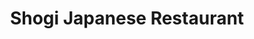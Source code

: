 ---
layout: place
title: "Shogi Japanese Restaurant"
permalink: /new-york/westbury/shogi-japanese-restaurant.html
stateAbbr: NY
stateName: New York
cityName: Westbury
seo:
  name: "Shogi Japanese Restaurant"
  type: Restaurant
  links: null
description: "Looking for sushi in Westbury, New York? Check out Shogi Japanese Restaurant for a delightful Japanese dining experience. Enjoy a variety of sushi and other ..."
place_id: ChIJrWRo1UWHwokReEQaRCE4aQk
photos:
  - name: >-
      places/ChIJrWRo1UWHwokReEQaRCE4aQk/photos/AeeoHcKXT_EIQsGWjrBuBTKr9xKUNtjUWnsezmX8QEgptjrTYPXfMW4t-ZoHbTFQ1qOFGnQtQPmmGCZWQuabROBKYpreydzQyx1kDJPZqibXXe9IGpLLGvvVlg4cHAXc0DKTJMZ3oF4hzGLrikRsXkkF3rcMGtPFqq4KnxDe5agoMe73BOgO-3PBSdcyCPdYUYzTWAHM6QS3FzlHzJHcDplhL4LEsAF0TsFWj6gosEkqzV-00FsfYJQr8AiDCC2mlBFbBuW2dtb0e5ua4y6eUOP9pguLpeYvk9vYjXvs-nCdhJTTSXJH-EUb3LjphNSScWxn7R97DSC6zDwoQ3Erweq9hBipiIIewrogx_9b2qrSQhOv3VghIq1astxWI1BJKdQJZWNQsmCgCrpdOJLKB5kXdeiNg5BCD7SE2XOVyN4whhY4gA
    widthPx: 4032
    heightPx: 3024
    authorAttributions:
      - displayName: Justin Bayoneto
        uri: https://maps.google.com/maps/contrib/116482735745124687459
        photoUri: >-
          https://lh3.googleusercontent.com/a/ACg8ocLXn_jogK5l2zIQE97-5Ekev-6Wa7KHxUjSFG0cx27azn1DaBGk=s100-p-k-no-mo
    flagContentUri: >-
      https://www.google.com/local/imagery/report/?cb_client=maps_api_places.places_api&image_key=!1e10!2sCIHM0ogKEICAgIC02a_hWQ&hl=en-US
    googleMapsUri: >-
      https://www.google.com/maps/place//data=!3m4!1e2!3m2!1sCIHM0ogKEICAgIC02a_hWQ!2e10!4m2!3m1!1s0x89c28745d56864ad:0x9693821441a4478
  - name: >-
      places/ChIJrWRo1UWHwokReEQaRCE4aQk/photos/AeeoHcJhsrHVvhIlhitrLgKDwy6GMpVeVfkhLvco3__FBpgENJbKHZFWsPzK6Jn5BFxdn3ckH8Szla0U_HMXUwqgt-fCuXqa5-x1292-AJkru96AMVerijeDN5MLy8YyXf6BVbiIIdsaqtfHGTxHpz5LmLa9FSrpW_q1hhsGGg7-Hc3M0Phr_QK0sCxyWK9kWMjoH_HdELhiRjncNujW5YgfD1TpFWZse3Cj2fhUgpJUFmEPnuL5I43iUwdmdZYozTkQusnrwx4u3SAfSct81FB_FD8xMdwQ4H9OtQgNlcSjdRKu74FrEtw2lPfzsMjbHKYCIv3AbdLD53PE1rhFPKTUtyerUrS7I-ejZ7mbY-uQgZmFxbj-Yp-K9otSPqNVi6KEBP9nQo54wkPPWCqfgqVccz_uzsfqntymsuVh9lcwR4ZaHA
    widthPx: 3024
    heightPx: 4032
    authorAttributions:
      - displayName: Justin Bayoneto
        uri: https://maps.google.com/maps/contrib/116482735745124687459
        photoUri: >-
          https://lh3.googleusercontent.com/a/ACg8ocLXn_jogK5l2zIQE97-5Ekev-6Wa7KHxUjSFG0cx27azn1DaBGk=s100-p-k-no-mo
    flagContentUri: >-
      https://www.google.com/local/imagery/report/?cb_client=maps_api_places.places_api&image_key=!1e10!2sCIHM0ogKEICAgIC02a_BfQ&hl=en-US
    googleMapsUri: >-
      https://www.google.com/maps/place//data=!3m4!1e2!3m2!1sCIHM0ogKEICAgIC02a_BfQ!2e10!4m2!3m1!1s0x89c28745d56864ad:0x9693821441a4478
  - name: >-
      places/ChIJrWRo1UWHwokReEQaRCE4aQk/photos/AeeoHcLJPwIMQntJ-zoi5Qm8kMoATmGHqSuK6voBWLibm_J7rmhsbbSzD44CK6ylZSvBHYv6EFiwcRVwxo3JNipxcgQs5_Fgool7cvmtBUk_SXZD4KCOAZEbqZuLvjoYsyr2mM_fHDXyM2wbxFWM75OYQNWNB6XDMbbgx5c6IPdvMjzYZEze2IEF0ZpxjWA_RP2PEOOAFhIhLfHGL3Z2hfD8SkhQ6FVrXMgGfDNwUwt3OsesBzclsGIc-J1zwo3shRx6kbcTu9BS9suGPwpPGaC_0hwUBZXAn3uJn8FS8eeaYC_215m2o9vxDX3H9w-WeQFstHc5tXDd-aRNVqucdmGcwnLjqwTrD2i1NoN17qeMnyyPhMy0orLOuSd2XRAEUpdIZWQtRqG0kzgplb_fA2rFv5OnFQAyXP5cA12OWwqxz8NL3g
    widthPx: 3072
    heightPx: 4080
    authorAttributions:
      - displayName: Dexter Chiu
        uri: https://maps.google.com/maps/contrib/100588939993866591700
        photoUri: >-
          https://lh3.googleusercontent.com/a-/ALV-UjWq-EB-h2lH2HgeM3vNZhA2FVwpp-4xD4s2DiF3_dN0w4osK1vn=s100-p-k-no-mo
    flagContentUri: >-
      https://www.google.com/local/imagery/report/?cb_client=maps_api_places.places_api&image_key=!1e10!2sCIHM0ogKEICAgIDD0_KAeg&hl=en-US
    googleMapsUri: >-
      https://www.google.com/maps/place//data=!3m4!1e2!3m2!1sCIHM0ogKEICAgIDD0_KAeg!2e10!4m2!3m1!1s0x89c28745d56864ad:0x9693821441a4478
  - name: >-
      places/ChIJrWRo1UWHwokReEQaRCE4aQk/photos/AeeoHcIbHLNWfIlT_3btOhAylRbuFFIKC1YHiK8mFrnkqelEZVDTV4_7I4T6slG9rmLutu3COE9SikFTSThksgTJ_lWTw3aHbdxV2kxz-OYaQfDxLugkAP8_RyM_z5RRMS65veUaiuhjycOPXTO-0SrgrTHTZKY7KIOnCK0LCEj5KZtx7LU4681oLJACPgeI_ZZqpP3vGK-a9Pu99g5uJRjOwQx6f-FbiUrgdpfiEYLDKIT_7zMKlrmfNdVA2whCxwWsdJUCh-SpyEhpO-LDpThfMUZwXR2cX3GMopltZyjvw9iQFeKImuLd3t9nlpOqj5cTCIFHEOQeO2eiYzuVWhU73wOew8L-0bugHQLbJ16XfZX3yL4KcKoZWz572FoK_35fsq0Zu_M6QOe72cBHiCtCJRs5TA8JmkDAMgV5tjAX8Q2odw4y
    widthPx: 3072
    heightPx: 4080
    authorAttributions:
      - displayName: Dexter Chiu
        uri: https://maps.google.com/maps/contrib/100588939993866591700
        photoUri: >-
          https://lh3.googleusercontent.com/a-/ALV-UjWq-EB-h2lH2HgeM3vNZhA2FVwpp-4xD4s2DiF3_dN0w4osK1vn=s100-p-k-no-mo
    flagContentUri: >-
      https://www.google.com/local/imagery/report/?cb_client=maps_api_places.places_api&image_key=!1e10!2sCIHM0ogKEICAgIDD0_KQowE&hl=en-US
    googleMapsUri: >-
      https://www.google.com/maps/place//data=!3m4!1e2!3m2!1sCIHM0ogKEICAgIDD0_KQowE!2e10!4m2!3m1!1s0x89c28745d56864ad:0x9693821441a4478
  - name: >-
      places/ChIJrWRo1UWHwokReEQaRCE4aQk/photos/AeeoHcIFryYjunVBGP5_Dyl9g4Rilepjhpze7aNAJM96RamUTTjZtOh9Z3Xgmj1W0ymBDU_tWo7JR5tGj07C1dapG0cnNdWq2d3WtnoI_Qx0j7jTeeKhPLdtPLDZvq_a7eDyVpV3HwKk2jpNPZ9MCGeHdCKRNZEfBkVeItC5MP9njLEOaa69ZHMrOsKWI3pSaOp8NkAZ10Pl3u6CcBCYEza3vetR2GZY--Vd-vqiEgH2FkRXByaA-Yia793kz6mVLO_7dRoIrinYBDRc3ZqkXicojW3rBdqKTsmwgCWAMxxGhddecarQZrKX9XyGxZBXZUwOlgvc-bcHtzwUuaFoGpoe4nOsKKj1NzoJSjjzBvVeYMJrxao3BF9sgoFHSGcGRLHOdbUbGe0Vr-3WsL7PCAPggOJA7z7pBhpZLRitkutl5Co5AkRE
    widthPx: 3024
    heightPx: 4032
    authorAttributions:
      - displayName: Justin Bayoneto
        uri: https://maps.google.com/maps/contrib/116482735745124687459
        photoUri: >-
          https://lh3.googleusercontent.com/a/ACg8ocLXn_jogK5l2zIQE97-5Ekev-6Wa7KHxUjSFG0cx27azn1DaBGk=s100-p-k-no-mo
    flagContentUri: >-
      https://www.google.com/local/imagery/report/?cb_client=maps_api_places.places_api&image_key=!1e10!2sCIHM0ogKEICAgIC02a-J8QE&hl=en-US
    googleMapsUri: >-
      https://www.google.com/maps/place//data=!3m4!1e2!3m2!1sCIHM0ogKEICAgIC02a-J8QE!2e10!4m2!3m1!1s0x89c28745d56864ad:0x9693821441a4478
  - name: >-
      places/ChIJrWRo1UWHwokReEQaRCE4aQk/photos/AeeoHcLfwlnSEDhVDHOiZKImnp74DvEfZLNA319NZMF1aCbvwEPeXaLVVvwM9bkplaC6awFRPtQ1QLop-OtolXVK2apcC2gSEGEDIR9DBQiX3zqsqW6aB6wCgtZ6Qj9cqvOl6HTfi2Ijxj5i6KcXrPRzpF-kbdKiB3gNHLj8ciAJyxZr4VlsOTCgN4AhY4BMdIrV3KhgdekzSYcufwJdKsYJlJQbYEey0e23Fc4t0-XEMezXjvg3VrE_aB9BCJDoEkdvF_peek74GGOmqzqw_hbm3Z4KkEHbWfGDBJVU-Mc_Vb0clcSGupYVak2a_Kh-8hTVpNGme6wcxI_3o4h-KdltFKzvYsWV-VK9F6Jr0FK4CUNgQNn5ixfb6eYKKLiUJud9NXelHpKSb5cZqaN8wrlmMOb5y8SdKG_njmZDlzke2d7guHFD
    widthPx: 3072
    heightPx: 4080
    authorAttributions:
      - displayName: Dexter Chiu
        uri: https://maps.google.com/maps/contrib/100588939993866591700
        photoUri: >-
          https://lh3.googleusercontent.com/a-/ALV-UjWq-EB-h2lH2HgeM3vNZhA2FVwpp-4xD4s2DiF3_dN0w4osK1vn=s100-p-k-no-mo
    flagContentUri: >-
      https://www.google.com/local/imagery/report/?cb_client=maps_api_places.places_api&image_key=!1e10!2sCIHM0ogKEICAgIDD0_LwrgE&hl=en-US
    googleMapsUri: >-
      https://www.google.com/maps/place//data=!3m4!1e2!3m2!1sCIHM0ogKEICAgIDD0_LwrgE!2e10!4m2!3m1!1s0x89c28745d56864ad:0x9693821441a4478
  - name: >-
      places/ChIJrWRo1UWHwokReEQaRCE4aQk/photos/AeeoHcJJaQef6ctgY366TZAYZ471oVn2uHwNNd_kPkFD5fxSE6oEQSi4j8D9-G0Er3ElE07fmQA3sRhSd6vukXYNckjTow678mDuAfXBo3xrC85daTPGqjNdAZhkir3TsOwtt41QE63jucTmiVmPuC9Cf1W8eJv6p-f7C_IFqbICLd_nmTSuJxqfB8Iuhj4g5Rt9m2VNpgBu3jHaxbGphISFxlw7Ny7JAdUPaXWCFzS3NGC899q6tG_5I4xx92x-EVX7s_wY2WqLEdZDiD7RSnenFw1LHgaDZoXaG3lEd3Pt3qVcpfgB6M6tvj0jr1ntEMCHsPjmwPpQcCpPufYSDncMooC5z9P3XMXZAdPmJWVrB4qVCpIJsOnzT7WrIj9wxGp-eqvftHJvu1zoA6s2g0eR1WWrhFuT4mQSkskN1x4PmU2Cs3I7
    widthPx: 4032
    heightPx: 3024
    authorAttributions:
      - displayName: Justin Bayoneto
        uri: https://maps.google.com/maps/contrib/116482735745124687459
        photoUri: >-
          https://lh3.googleusercontent.com/a/ACg8ocLXn_jogK5l2zIQE97-5Ekev-6Wa7KHxUjSFG0cx27azn1DaBGk=s100-p-k-no-mo
    flagContentUri: >-
      https://www.google.com/local/imagery/report/?cb_client=maps_api_places.places_api&image_key=!1e10!2sCIHM0ogKEICAgIC02a_RqAE&hl=en-US
    googleMapsUri: >-
      https://www.google.com/maps/place//data=!3m4!1e2!3m2!1sCIHM0ogKEICAgIC02a_RqAE!2e10!4m2!3m1!1s0x89c28745d56864ad:0x9693821441a4478
  - name: >-
      places/ChIJrWRo1UWHwokReEQaRCE4aQk/photos/AeeoHcL89nZP8Ej3gX9O4HEXXa_eBjGsOT8cD6Tz6ivA_geYVciC9h1flgFWebRiQlBX0nicmZdoBcZHteXi8gq4gff62Dc9eHAiG65j-rC3qqwv0HflNtyJ5lCPHSOoS7Z9X5tjQ90qT2bOFe4vTykyGqH_KfeLCIuME2591A7PHbIzlOJFSs5PwZkT9vNRW8QsptaS5IdQAyMPs1PLJQb08Z_Sf9v6gSklzZchQWbDqbgvgfMkdF4QZ1GI_WKhtO2sBBrBg_WSA-0MHD0Q4ci-7JUIgNmQRZrz_V9MMqDcovI7fa9N_NUL5QKjmkVDiBoe3Rf5VgzxxWs7MnyalG7LmI3ESSiDPeUFxP1prxL93wvG2mdP5r0OMnrqTXPtkSBOkl3-Y_nu6NhDOEs_FdFljZiSTpqb0cxCwVNMQnxt82Ugb9A
    widthPx: 4032
    heightPx: 3024
    authorAttributions:
      - displayName: Justin Bayoneto
        uri: https://maps.google.com/maps/contrib/116482735745124687459
        photoUri: >-
          https://lh3.googleusercontent.com/a/ACg8ocLXn_jogK5l2zIQE97-5Ekev-6Wa7KHxUjSFG0cx27azn1DaBGk=s100-p-k-no-mo
    flagContentUri: >-
      https://www.google.com/local/imagery/report/?cb_client=maps_api_places.places_api&image_key=!1e10!2sCIHM0ogKEICAgIC02a-R7QE&hl=en-US
    googleMapsUri: >-
      https://www.google.com/maps/place//data=!3m4!1e2!3m2!1sCIHM0ogKEICAgIC02a-R7QE!2e10!4m2!3m1!1s0x89c28745d56864ad:0x9693821441a4478
  - name: >-
      places/ChIJrWRo1UWHwokReEQaRCE4aQk/photos/AeeoHcLHVN1L6EaSgxj69dzSNe3TbE-lo4dFNRaMdeHurq_UwdG4mNwWSKb_blHUhSi0fZ5m0SpAlQ_LbdWJiBi9zvTaZ9wqpoI1Ej52RWtxzftz-kqJ0K3_ZTA0KyK5VPXdo_fRFErM2cHXtQyuB3C3mkZKkF-n9bLcDArRgnY9Aj7orC0Uzd6fL4Lduf9mbA5WSOpV-R8c4W7alzUdABCvHfO-S0r3XObuh5wziLQkQTT--GSVfDdDNTjPmUljBDBAZ3Gk3asi3CWFx31HIxrSgWYJpuFDcRhRv8PCAveGH1EgNzw51oUmxWWpxfW-koA7Rq6EVAer7vVer-Por9hF9agFUhH_W9ttK1p2uOGHlxruGoaoJsBHU4AcyaOe1C9yjbgF9esAEN905E2d7SG9CA2XvcW_XVuuWrJazHyqWqMDbqw
    widthPx: 3072
    heightPx: 4080
    authorAttributions:
      - displayName: Dexter Chiu
        uri: https://maps.google.com/maps/contrib/100588939993866591700
        photoUri: >-
          https://lh3.googleusercontent.com/a-/ALV-UjWq-EB-h2lH2HgeM3vNZhA2FVwpp-4xD4s2DiF3_dN0w4osK1vn=s100-p-k-no-mo
    flagContentUri: >-
      https://www.google.com/local/imagery/report/?cb_client=maps_api_places.places_api&image_key=!1e10!2sCIHM0ogKEICAgIDD0_LoowE&hl=en-US
    googleMapsUri: >-
      https://www.google.com/maps/place//data=!3m4!1e2!3m2!1sCIHM0ogKEICAgIDD0_LoowE!2e10!4m2!3m1!1s0x89c28745d56864ad:0x9693821441a4478
  - name: >-
      places/ChIJrWRo1UWHwokReEQaRCE4aQk/photos/AeeoHcKT_0N9CXaCmYAYZPPsRvCiMZoFrKGRHUWvd3HjU7bFz0SfQ6jfCxr07NM74tzyxSLqhDJLq-SLzbq226ME7h3EmbIsxX94P5i2jOZrTKDvA3A0pbsIRuQu6d7CMlnVyXubyLHP5Nn9hRdjr3YLO0CV_Ew2tZzreXgS5OYPp4SfNSQOzVbsNbsH-Jc2ai8aVtJU8AM8VYqvE1hO_vn1iua_Yoth9pd6Iu1H6E27tjWMFQuud9Wqo3J7ksd9zpj4XaLEWxenirk-UrCF17BL3qgNsvevXJfe9nMZ6Upe0lUGM4bfctX_dtkR-FNhR_QNTM1ADY5ImLkkfENvGvFfZrFm_PKV3KOR16ihkSmn4uTJAW-kfFf4AG_Gn6BeF7JfeTmqEai1EG5HwgANogS6rYh2AbNEbLN_J5dDqfHzyIY8iA
    widthPx: 2744
    heightPx: 2745
    authorAttributions:
      - displayName: Erica J
        uri: https://maps.google.com/maps/contrib/110965331265066096546
        photoUri: >-
          https://lh3.googleusercontent.com/a-/ALV-UjXZBFsx4Q_H9xvTn4DrWQzSjMVU3TuO4Pi0MQ-PC1AOuLXhnb4ArQ=s100-p-k-no-mo
    flagContentUri: >-
      https://www.google.com/local/imagery/report/?cb_client=maps_api_places.places_api&image_key=!1e10!2sCIHM0ogKEICAgICknqqXCw&hl=en-US
    googleMapsUri: >-
      https://www.google.com/maps/place//data=!3m4!1e2!3m2!1sCIHM0ogKEICAgICknqqXCw!2e10!4m2!3m1!1s0x89c28745d56864ad:0x9693821441a4478
address: 584 Old Country Rd, Westbury, NY 11590, USA
street: 584 Old Country Rd
city: Westbury
state: NY
zip: '11590'
country: USA
neighborhood: null
latitude: '40.749450'
longitude: '-73.573929'
accessibility_options:
  wheelchairAccessibleParking: true
  wheelchairAccessibleEntrance: true
  wheelchairAccessibleRestroom: true
  wheelchairAccessibleSeating: true
business_status: OPERATIONAL
name: Shogi Japanese Restaurant
google_maps_links:
  directionsUri: >-
    https://www.google.com/maps/dir//''/data=!4m7!4m6!1m1!4e2!1m2!1m1!1s0x89c28745d56864ad:0x9693821441a4478!3e0
  placeUri: https://maps.google.com/?cid=678134934423618680
  writeAReviewUri: >-
    https://www.google.com/maps/place//data=!4m3!3m2!1s0x89c28745d56864ad:0x9693821441a4478!12e1
  reviewsUri: >-
    https://www.google.com/maps/place//data=!4m4!3m3!1s0x89c28745d56864ad:0x9693821441a4478!9m1!1b1
  photosUri: >-
    https://www.google.com/maps/place//data=!4m3!3m2!1s0x89c28745d56864ad:0x9693821441a4478!10e5
primary_type: Japanese Restaurant
opening_hours:
  regular: null
  current: null
secondary_opening_hours:
  regular:
    weekdayDescriptions: null
    type: null
  current:
    weekdayDescriptions: null
    type: null
phone: (516) 338-8768
price_level: PRICE_LEVEL_MODERATE
price_range: null
rating: '4.1'
rating_count: 39
website: null
reviews: null
parking_options: null
payment_options: null
allow_dogs: null
curbside_pickup: null
delivery: null
dine_in: null
good_for_children: null
good_for_groups: null
good_for_sports: null
live_music: null
menu_for_children: null
outdoor_seating: null
reservable: null
restroom: null
serves_beer: null
serves_breakfast: null
serves_brunch: null
serves_cocktails: null
serves_coffee: null
serves_dinner: null
serves_dessert: null
serves_lunch: null
serves_vegetarian_food: null
serves_wine: null
takeout: null
summary: null

---